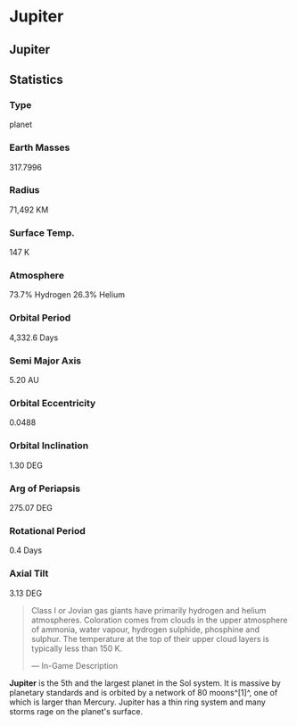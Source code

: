 # Jupiter
## Jupiter

		

## Statistics

### Type

planet

### Earth Masses

317.7996

### Radius

71,492 KM

### Surface Temp.

147 K

### Atmosphere

73.7% Hydrogen
26.3% Helium

### Orbital Period

4,332.6 Days

### Semi Major Axis

5.20 AU

### Orbital Eccentricity

0.0488

### Orbital Inclination

1.30 DEG

### Arg of Periapsis

275.07 DEG

### Rotational Period

0.4 Days

### Axial Tilt

3.13 DEG

> 
> 
> Class I or Jovian gas giants have primarily hydrogen and helium atmospheres. Coloration comes from clouds in the upper atmosphere of ammonia, water vapour, hydrogen sulphide, phosphine and sulphur. The temperature at the top of their upper cloud layers is typically less than 150 K.
> 
> 
> — In-Game Description
> 

**Jupiter** is the 5th and the largest planet in the Sol system. It is massive by planetary standards and is orbited by a network of 80 moons^[1]^, one of which is larger than Mercury. Jupiter has a thin ring system and many storms rage on the planet's surface.